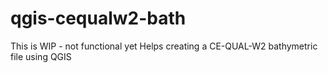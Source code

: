 # qgis-cequalw2-bath

This is WIP - not functional yet
Helps creating a CE-QUAL-W2 bathymetric file using QGIS

